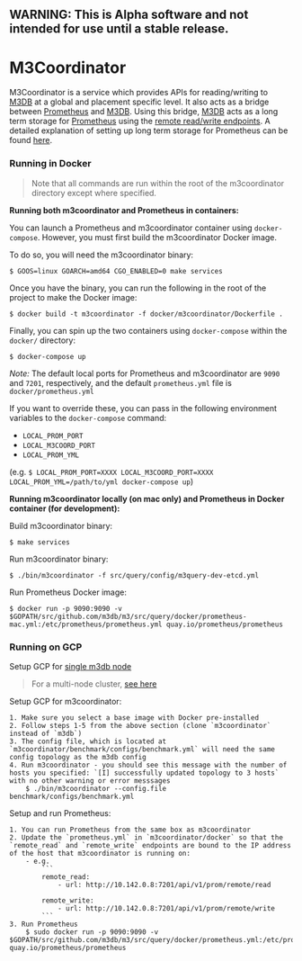 ## WARNING: This is Alpha software and not intended for use until a stable release.

# M3Coordinator

M3Coordinator is a service which provides APIs for reading/writing to [M3DB](https://github.com/m3db/m3) at a global and placement specific level.
It also acts as a bridge between [Prometheus](https://github.com/prometheus/prometheus) and [M3DB](https://github.com/m3db/m3). Using this bridge, [M3DB](https://github.com/m3db/m3) acts as a long term storage for [Prometheus](https://github.com/prometheus/prometheus) using the [remote read/write endpoints](https://github.com/prometheus/prometheus/blob/master/prompb/remote.proto).
A detailed explanation of setting up long term storage for Prometheus can be found [here](https://schd.ws/hosted_files/cloudnativeeu2017/73/Integrating%20Long-Term%20Storage%20with%20Prometheus%20-%20CloudNativeCon%20Berlin%2C%20March%2030%2C%202017.pdf).

### Running in Docker

> Note that all commands are run within the root of the m3coordinator directory except where specified.

**Running both m3coordinator and Prometheus in containers:**

You can launch a Prometheus and m3coordinator container using `docker-compose`. However, you must first build the m3coordinator Docker image.

To do so, you will need the m3coordinator binary:

    $ GOOS=linux GOARCH=amd64 CGO_ENABLED=0 make services

Once you have the binary, you can run the following in the root of the project to make the Docker image:

    $ docker build -t m3coordinator -f docker/m3coordinator/Dockerfile .

Finally, you can spin up the two containers using `docker-compose` within the `docker/` directory:

    $ docker-compose up

*Note:* The default local ports for Prometheus and m3coordinator are `9090` and `7201`, respectively, and the default `prometheus.yml` file is `docker/prometheus.yml`

If you want to override these, you can pass in the following environment variables to the `docker-compose` command:

 - `LOCAL_PROM_PORT`
 - `LOCAL_M3COORD_PORT`
 - `LOCAL_PROM_YML`

(e.g. `$ LOCAL_PROM_PORT=XXXX LOCAL_M3COORD_PORT=XXXX LOCAL_PROM_YML=/path/to/yml docker-compose up`)

**Running m3coordinator locally (on mac only) and Prometheus in Docker container (for development):**

Build m3coordinator binary:

    $ make services

Run m3coordinator binary:

    $ ./bin/m3coordinator -f src/query/config/m3query-dev-etcd.yml

Run Prometheus Docker image:

    $ docker run -p 9090:9090 -v $GOPATH/src/github.com/m3db/m3/src/query/docker/prometheus-mac.yml:/etc/prometheus/prometheus.yml quay.io/prometheus/prometheus

### Running on GCP

Setup GCP for [single m3db node](https://github.com/m3db/m3/pull/452/files?short_path=20bfc3f#diff-20bfc3ff6a860483887b93bf9cf0d135)

> For a multi-node cluster, [see here](https://github.com/m3db/m3/src/query/tree/master/benchmark)

Setup GCP for m3coordinator:

    1. Make sure you select a base image with Docker pre-installed
    2. Follow steps 1-5 from the above section (clone `m3coordinator` instead of `m3db`)
    3. The config file, which is located at `m3coordinator/benchmark/configs/benchmark.yml` will need the same config topology as the m3db config
    4. Run m3coordinator - you should see this message with the number of hosts you specified: `[I] successfully updated topology to 3 hosts` with no other warning or error messsages
        $ ./bin/m3coordinator --config.file benchmark/configs/benchmark.yml

Setup and run Prometheus:

    1. You can run Prometheus from the same box as m3coordinator
    2. Update the `prometheus.yml` in `m3coordinator/docker` so that the `remote_read` and `remote_write` endpoints are bound to the IP address of the host that m3coordinator is running on:
        - e.g.
            ```
            remote_read:
                - url: http://10.142.0.8:7201/api/v1/prom/remote/read

            remote_write:
                - url: http://10.142.0.8:7201/api/v1/prom/remote/write
            ```
    3. Run Prometheus
        $ sudo docker run -p 9090:9090 -v $GOPATH/src/github.com/m3db/m3/src/query/docker/prometheus.yml:/etc/prometheus/prometheus.yml quay.io/prometheus/prometheus
